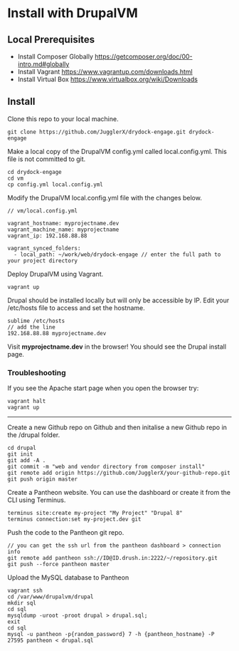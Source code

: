 
# Install with DrupalVM

## Local Prerequisites

* Install Composer Globally https://getcomposer.org/doc/00-intro.md#globally
* Install Vagrant https://www.vagrantup.com/downloads.html
* Install Virtual Box https://www.virtualbox.org/wiki/Downloads

## Install

Clone this repo to your local machine.

```
git clone https://github.com/JugglerX/drydock-engage.git drydock-engage
```

Make a local copy of the DrupalVM config.yml called local.config.yml. This file is not committed to git.

```
cd drydock-engage
cd vm
cp config.yml local.config.yml
```

Modify the DrupalVM local.config.yml file with the changes below.

```
// vm/local.config.yml

vagrant_hostname: myprojectname.dev
vagrant_machine_name: myprojectname
vagrant_ip: 192.168.88.88  

vagrant_synced_folders:
  - local_path: ~/work/web/drydock-engage // enter the full path to your project directory
```

Deploy DrupalVM using Vagrant.

```
vagrant up
```

Drupal should be installed locally but will only be accessible by IP. Edit your /etc/hosts file to access and set the hostname.

```
sublime /etc/hosts 
// add the line 
192.168.88.88 myprojectname.dev
```

Visit **myprojectname.dev** in the browser! You should see the Drupal install page.


### Troubleshooting

If you see the Apache start page when you open the browser try:

```
vagrant halt
vagrant up
```

------------

Create a new Github repo on Github and then initalise a new Github repo in the /drupal folder.

```
cd drupal
git init
git add -A .
git commit -m "web and vendor directory from composer install"
git remote add origin https://github.com/JugglerX/your-github-repo.git
git push origin master
```

Create a Pantheon website. You can use the dashboard or create it from the CLI using Terminus.

```
terminus site:create my-project "My Project" "Drupal 8"
terminus connection:set my-project.dev git
```

Push the code to the Pantheon git repo.

```
// you can get the ssh url from the pantheon dashboard > connection info
git remote add pantheon ssh://ID@ID.drush.in:2222/~/repository.git
git push --force pantheon master
```

Upload the MySQL database to Pantheon

```
vagrant ssh
cd /var/www/drupalvm/drupal
mkdir sql
cd sql
mysqldump -uroot -proot drupal > drupal.sql;
exit
cd sql
mysql -u pantheon -p{random_password} 7 -h {pantheon_hostname} -P 27595 pantheon < drupal.sql
```
